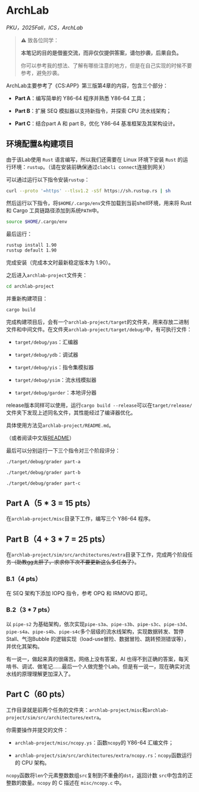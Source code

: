 # ArchLab

*PKU，2025Fall，ICS，ArchLab*

> ⚠️ 致各位同学：
> 
> **本笔记的目的是借鉴交流，而非仅仅提供答案，请勿抄袭，后果自负。**
> 
> 你可以参考我的想法、了解有哪些注意的地方，但是在自己实现的时候不要参考，避免抄袭。

ArchLab主要参考了《CS:APP》第三版第4章的内容，包含三个部分：

- **Part A**：编写简单的 Y86-64 程序并熟悉 Y86-64 工具；

- **Part B**：扩展 SEQ 模拟器以支持新指令，并探索 CPU 流水线架构；

- **Part C**：结合part A 和 part B，优化 Y86-64 基准框架及其架构设计。

## 环境配置&构建项目

由于该Lab使用 `Rust` 语言编写，所以我们还需要在 Linux 环境下安装 `Rust` 的运行环境：`rustup`。（请在安装前确保通过`clabcli connect`连接到网关）

可以通过运行以下指令安装`rustup`：

```bash
curl --proto '=https' --tlsv1.2 -sSf https://sh.rustup.rs | sh
```

然后运行以下指令，将`$HOME/.cargo/env`文件加载到当前shell环境，用来将 Rust 和 Cargo 工具链路径添加到系统`PATH`中。

```bash
source $HOME/.cargo/env
```

最后运行：

```bash
rustup install 1.90
rustup default 1.90
```

完成安装（完成本文时最新稳定版本为 1.90）。

之后进入`archlab-project`文件夹：

```bash
cd archlab-project
```

并重新构建项目：

```bash
cargo build
```

完成构建项目后，会有一个`archlab-project/target`的文件夹，用来存放二进制文件和中间文件。在文件夹`archlab-project/target/debug/`中，有可执行文件：

- `target/debug/yas`：汇编器

- `target/debug/ydb`：调试器

- `target/debug/yis`：指令集模拟器

- `target/debug/ysim`：流水线模拟器

- `target/debug/garder`：本地评分器

release版本同样可以使用，运行`cargo build --release`可以在`target/release/`文件夹下发现上述同名文件，其性能经过了编译器优化。

具体使用方法见`archlab-project/README.md`。

（或者阅读中文版[README](https://lh314-pku.github.io/notes/ICS/Labs/Lab4_README)）

最后可以分别运行一下三个指令对三个阶段评分：

```bash
./target/debug/grader part-a
```

```bash
./target/debug/grader part-b
```

```bash
./target/debug/grader part-c
```

## Part A（5 * 3 = 15 pts）

在`archlab-project/misc`目录下工作，编写三个 Y86-64 程序。

## Part B（4 + 3 * 7 = 25 pts）

在`archlab-project/sim/src/architectures/extra`目录下工作，完成两个阶段任务~~（助教gg太肝了，求求你下次不要更新这么多任务了）~~。

### B.1（4 pts）

在 SEQ 架构下添加 IOPQ 指令，参考 OPQ 和 IRMOVQ 即可。

### B.2（3 * 7 pts）

以 `pipe-s2` 为基础架构，依次实现`pipe-s3a`、`pipe-s3b`、`pipe-s3c`、`pipe-s3d`、`pipe-s4a`、`pipe-s4b`、`pipe-s4c`多个层级的流水线架构，实现数据转发、暂停Stall、气泡Bubble 的逻辑实现（load-use冒险、数据冒险、跳转预测错误等），并优化其架构。

有一说一，做起来真的很痛苦。网络上没有答案，AI 也得不到正确的答案，每天啃书、调试、做笔记……最后一个人做完整个Lab。但是有一说一，现在确实对流水线的原理理解更加深入了。

## Part C（60 pts）

工作目录就是前两个任务的文件夹：`archlab-project/misc`和`archlab-project/sim/src/architectures/extra`。

你需要操作并提交的文件：

- `archlab-project/misc/ncopy.ys`：函数`ncopy`的 Y86-64 汇编文件；

- `archlab-project/sim/src/architectures/extra/ncopy.rs`：`ncopy`函数运行的 CPU 架构。

`ncopy`函数将`len`个元素整数数组`src`复制到不重叠的`dst`，返回计数
`src`中包含的正整数的数量。`ncopy` 的 C 描述在 `misc/ncopy.c` 中。
